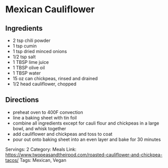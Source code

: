 # Mexican Cauliflower
## Ingredients
- 2 tsp chili powder
- 1 tsp cumin
- 1 tsp dried minced onions
- 1/2 tsp salt
- 1 TBSP lime juice
- 1 TBSP olive oil
- 1 TBSP water
- 15 oz can chickpeas, rinsed and drained
- 1/2 head cauliflower, chopped
## Directions
- preheat oven to 400F convection
- line a baking sheet with tin foil
- combine all ingredients except for cauli flour and chickpeas in a large bowl, and whisk together
- add cauliflower and chickpeas and toss to coat
- pour out onto baking sheet into an even layer and bake for 30 minutes

Servings: 2
Category: Meals
Link: https://www.twopeasandtheirpod.com/roasted-cauliflower-and-chickpea-tacos/
Tags: Mexican, Vegan
